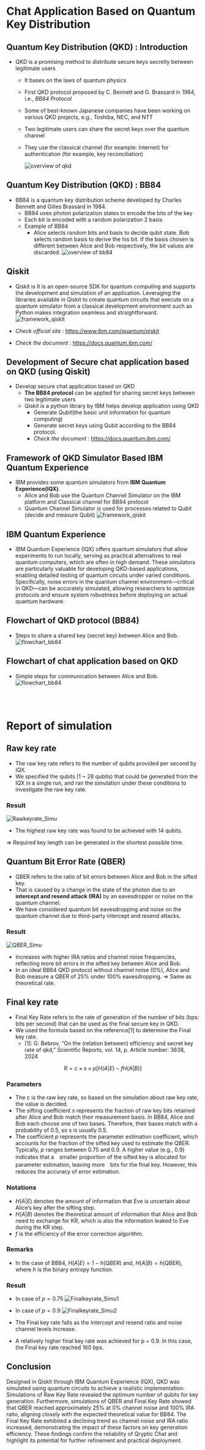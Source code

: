 # Chat Application Based on Quantum Key Distribution

## Quantum Key Distribution (QKD) : Introduction
* QKD is a promising method to distribute secure keys secretly between legitimate users 
    * It bases on the laws of quantum physics
    * First QKD protocol proposed by C. Bennett and G. Brassard in 1984, i.e., *BB84 Protocol*
    * Some of best-known Japanese companies have been working on various QKD projects, 
    e.g., Toshiba, NEC, and NTT 
    * Two legitimate users can share the secret keys over the quantum channel
    * They use the classical channel (for example: Internet) for authentication (for example, key reconciliation)

        ![overview of qkd](reference/overview_QKD.png)

## Quantum Key Distribution (QKD) : BB84
* BB84 is a quantum key distribution scheme developed by Charles Bennett and Gilles Brassard in 1984. 
    * BB84 uses photon polarization states to encode the bits of the key
    * Each bit is encoded with a random polarization 2 basis
    * Example of BB84 
        * Alice selects random bits and basis to decide qubit state. Bob selects random basis to derive the his bit. If the basis chosen is different between Alice and Bob respectively, the bit values are discarded.
    ![overview of bb84](reference/overview_bb84.png)


## Qiskit
* Qiskit is It is an open-source SDK for quantum computing and supports the development and simulation of an application. Leveraging the libraries available in Qiskit to create quantum circuits that execute on a quantum simulator from a classical development environment such as Python makes integration seamless and straightforward. ![framework_qiskit](reference/qiskit.png)
    

* *Check official site* : <https://www.ibm.com/quantum/qiskit>
* *Check the document* : <https://docs.quantum.ibm.com/>



## Development of Secure chat application based on QKD (using **Qiskit**)
* Develop secure chat application based on QKD
    * **The BB84 protocol**  can be applied for sharing secret keys between two legitimate users
    * Qiskit is a python library by IBM helps develop application using QKD
        * Generate *Qubit*(the basic unit information for quantum computing)
        * Generate secret keys using Qubit according to the BB84 protocol.
        * *Check the document* : <https://docs.quantum.ibm.com/>

## Framework of QKD Simulator Based IBM Quantum Experience
* IBM provides some quantum simulators from **IBM Quantum Experience(IQX)**.
    * Alice and Bob use the Quantum Channel Simulator on the IBM platform and Classical channel for BB84 protocol
    * Quantum Channel Simulator is used for processes related to Qubit (decide and measure Qubit)
    ![framework_qiskit](reference/framework_qiskit.png)


## IBM Quantum Experience
* IBM Quantum Experience (IQX) offers quantum simulators that allow experiments to run locally, serving as practical alternatives to real quantum computers, which are often in high demand. These simulators are particularly valuable for developing QKD-based applications, enabling detailed testing of quantum circuits under varied conditions. Specifically, noise errors in the quantum channel environment—critical in QKD—can be accurately simulated, allowing researchers to optimize protocols and ensure system robustness before deploying on actual quantum hardware.


## Flowchart of QKD protocol (BB84)
* Steps to share a shared key (secret key) between Alice and Bob.
![flowchart_bb84](reference/flowchart_bb84.png)

## Flowchart of chat application based on QKD
* Simple steps for communication between Alice and Bob.
![flowchart_bb84](reference/flowchart._chat.png)



<br><br>

# Report of simulation
## Raw key rate 
* The raw key rate refers to the number of qubits provided per second by IQX.
* We specified the qubits (1 ~ 28 qubits) that could be generated from the IQX in a single run, and ran the simulation under these conditions to investigate the raw key rate.

### Result
![Rawkeyrate_Simu](figure/qlength_vs_raw_sifted_keyrate.png)

* The highest raw key rate was found to be achieved with 14 qubits.

&rArr; Required key length can be generated in the shortest possible time.

## Quantum Bit Error Rate (QBER)
* QBER refers to the ratio of bit errors between Alice and Bob in the sifted key.
* That is caused by a change in the state of the photon due to an **intercept and resend attack (IRA)** by an eavesdropper or noise on the quantum channel.
* We have considered quantum bit eavesdropping and noise on the quantum channel due to third-party intercept and resend attacks. 

### Result
![QBER_Simu](figure/qber_vs_IRA.png)

* Increases with higher IRA ratios and channel noise frequencies, reflecting more bit errors in the sifted key between Alice and Bob. 
* In an ideal BB84 QKD protocol without channel noise (0%), Alice and Bob measure a QBER of 25% under 100% eavesdropping.  &rArr; Same as theoretical rate.

## Final key rate
* Final Key Rate refers to the rate of generation of the number of bits (bps: bits per second) that can be used as the final secure key in QKD.
* We used the formula based on the reference[1] to determine the Final key rate. 
    * [1]: G. Bebrov, “On the (relation between) efficiency and secret key rate of qkd,” Scientific Reports, vol. 14, p. Article number: 3638, 2024

```math
\mathit{R} = c \times s \times p [H(A|E) - \textit{f}H(A|B)]
```    

### Parameters
* The $\textit{c}$ is the raw key rate, so based on the simulation about raw key rate, the value is decided.
* The sifting coefficient $\textit{s}$ represents the fraction of raw key bits retained after Alice and Bob match their measurement basis. In BB84, Alice and Bob each choose one of two bases. Therefore, their bases match with a probability of 0.5, so s is usually 0.5.
* The coefficient $\textit{p}$ represents the parameter estimation coefficient, which accounts for the fraction of the sifted key used to estimate the QBER. Typically, $\textit{p}$ ranges between 0.75 and 0.9. A higher value (e.g., 0.9) indicates that a　smaller proportion of the sifted key is allocated for parameter estimation, leaving more　bits for the final key. However, this reduces the accuracy of error estimation. 




### Notations
* $H(A|E)$ denotes the amount of information that Eve is uncertain about Alice’s key after the sifting step.
* $H(A|B)$ denotes the theoretical amount of information that Alice and Bob need to exchange for KR, which is also the information leaked to Eve during the KR step. 
* $\textit{f }$ is the efficiency of the error correction algorithm. 

### Remarks
* In the case of BB84, $H(A|E) = 1 - \textit{h}(QBER)$ and, $H(A|B) = \textit{h}(QBER)$, where $\textit{h}$ is the binary entropy function.


### Result
* In case of $\textit{p} = 0.75$
![Finalkeyrate_Simu1](figure/fkr_vs_IRA_0.75.png)

* In case of $\textit{p} = 0.9$
![Finalkeyrate_Simu2](figure/fkr_vs_IRA_0.9.png)

* The Final key rate falls as the Intercept and resend ratio and noise channel levels increase.
* A relatively higher final key rate was achieved for p = 0.9. In this case, the Final key rate reached 160 bps.


## Conclusion
Designed in Qiskit through IBM Quantum Experience (IQX), QKD was simulated using quantum circuits to achieve a realistic implementation. Simulations of Raw Key Rate revealed the optimum number of qubits for key generation. Furthermore, simulations of QBER and Final Key Rate showed that QBER reached approximately 25\% at 0\% channel noise and 100\% IRA ratio, aligning closely with the expected theoretical value for BB84. The Final Key Rate exhibited a declining trend as channel noise and IRA ratio increased, demonstrating the impact of these factors on key generation efficiency. These findings confirm the reliability of Qryptic Chat and highlight its potential for further refinement and practical deployment.
